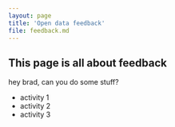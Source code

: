 ```yaml
---
layout: page
title: 'Open data feedback'
file: feedback.md
---
```


## This page is all about feedback 

hey brad, can you do some stuff? 

* activity 1
* activity 2
* activity 3
